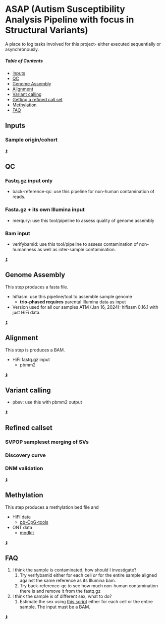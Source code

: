 # ASAP (Autism Susceptibility Analysis Pipeline with focus in Structural Variants)
A place to log tasks involved for this project- either executed sequentially or asynchronously.  

##### Table of Contents
* [Inputs](#inputs)
* [QC](#qc)
* [Genome Assembly](#genome-assembly)
* [Alignment](#alignment)
* [Variant calling](#variant-calling)
* [Getting a refined call set](#refined-callset)
* [Methylation](#methylation)
* [FAQ](#faq)

## Inputs
### Sample origin/cohort

[:arrow_double_up:](#table-of-contents)
## QC
### Fastq.gz input only
* back-reference-qc: use this pipeline for non-human contamination of reads.
### Fasta.gz + its own Illumina input
* merqury: use this tool/pipeline to assess quality of genome assembly
### Bam input
* verifybamid: use this tool/pipeline to assess contamination of non-humanness as well as inter-sample contamination.

[:arrow_double_up:](#table-of-contents)
## Genome Assembly
This step produces a fasta file.
* hifiasm: use this pipeline/tool to assemble sample genome
  * **trio-phased requires** parental Illumina data as input
* Version used for all our samples ATM (Jan 16, 2024): hifiasm 0.16.1 with just HiFi data.

[:arrow_double_up:](#table-of-contents)
## Alignment
This step is produces a BAM.
* HiFi fastq.gz input
  * pbmm2

[:arrow_double_up:](#table-of-contents)

## Variant calling
* pbsv: use this with pbmm2 output

[:arrow_double_up:](#table-of-contents)

## Refined callset
### SVPOP sampleset merging of SVs
### Discovery curve
### DNM validation

[:arrow_double_up:](#table-of-contents)

## Methylation
This step produces a methylation bed file and
* HiFi data
  * [pb-CpG-tools](https://github.com/PacificBiosciences/pb-CpG-tools)
* ONT data
  * [modkit](https://github.com/nanoporetech/modkit)

[:arrow_double_up:](#table-of-contents)

## FAQ
1. I think the sample is contaminated, how should I investigate?
   1. Try verifybamid either for each cell *or* for the entire sample aligned against the same reference as its Illumina bam.
   2. Try back-reference-qc to see how much non-human contamination there is and remove it from the fastq.gz
2. I think the sample is of different sex, what to do?
   1. Estimate the sex using [this script](https://github.com/projectoriented/bio-utils/blob/main/sex-estimator.py) either for each cell or the entire sample. The input must be a BAM.

[:arrow_double_up:](#table-of-contents)